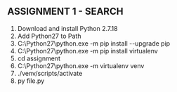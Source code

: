 ## ASSIGNMENT 1 - SEARCH

1. Download and install Python 2.7.18
2. Add Python27 to Path
3. C:\Python27\python.exe -m pip install --upgrade pip
4. C:\Python27\python.exe -m pip install virtualenv
5. cd assignment 
6. C:\Python27\python.exe -m virtualenv venv
7. ./venv/scripts/activate
8. py file.py
